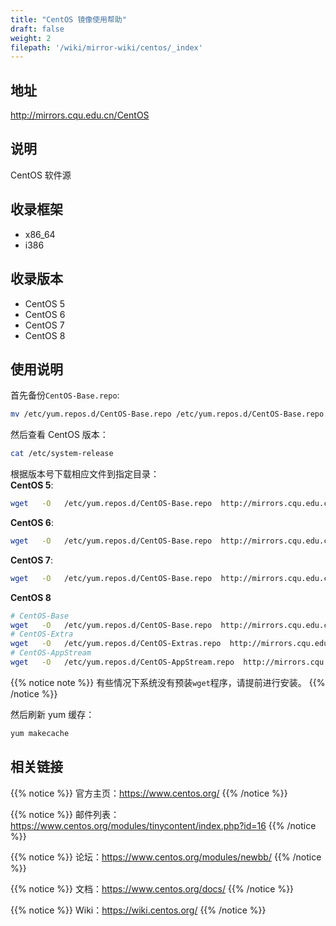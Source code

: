 ```yaml
---
title: "CentOS 镜像使用帮助"
draft: false
weight: 2
filepath: '/wiki/mirror-wiki/centos/_index'
---
```

## 地址
http://mirrors.cqu.edu.cn/CentOS
## 说明
CentOS 软件源
## 收录框架
- x86_64
- i386
## 收录版本
- CentOS 5
- CentOS 6
- CentOS 7
- CentOS 8
## 使用说明
首先备份`CentOS-Base.repo`:
```bash
mv /etc/yum.repos.d/CentOS-Base.repo /etc/yum.repos.d/CentOS-Base.repo.backup
```
然后查看 CentOS 版本：
```bash
cat /etc/system-release
```
根据版本号下载相应文件到指定目录：</br>
**CentOS 5**:
```bash
wget   -O   /etc/yum.repos.d/CentOS-Base.repo  http://mirrors.cqu.edu.cn/repo/centos/Centos-5.repo
```
**CentOS 6**:
```bash
wget   -O   /etc/yum.repos.d/CentOS-Base.repo  http://mirrors.cqu.edu.cn/repo/centos/Centos-6.repo
```
**CentOS 7**:
```bash
wget   -O   /etc/yum.repos.d/CentOS-Base.repo  http://mirrors.cqu.edu.cn/repo/centos/Centos-7.repo
```
**CentOS 8**
```bash
# CentOS-Base
wget   -O   /etc/yum.repos.d/CentOS-Base.repo  http://mirrors.cqu.edu.cn/repo/centos/Centos-8-repo/CentOS-Base.repo
# CentOS-Extra
wget   -O   /etc/yum.repos.d/CentOS-Extras.repo  http://mirrors.cqu.edu.cn/repo/centos/Centos-8-repo/CentOS-Extras.repo
# CentOS-AppStream
wget   -O   /etc/yum.repos.d/CentOS-AppStream.repo  http://mirrors.cqu.edu.cn/repo/centos/Centos-8-repo/CentOS-AppStream.repo
```
{{% notice note %}}
有些情况下系统没有预装`wget`程序，请提前进行安装。
{{% /notice %}}

然后刷新 yum 缓存：
```bash
yum makecache
```
## 相关链接

{{% notice %}}
官方主页：https://www.centos.org/
{{% /notice %}}

{{% notice %}}
邮件列表：https://www.centos.org/modules/tinycontent/index.php?id=16
{{% /notice %}}

{{% notice %}}
论坛：https://www.centos.org/modules/newbb/
{{% /notice %}}

{{% notice %}}
文档：https://www.centos.org/docs/
{{% /notice %}}

{{% notice %}}
Wiki：https://wiki.centos.org/
{{% /notice %}}

